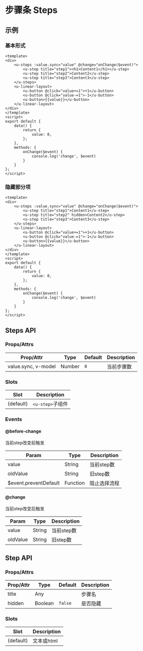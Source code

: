 # 步骤条 Steps

## 示例
### 基本形式
```vue
<template>
<div>
    <u-steps :value.sync="value" @change="onChange($event)">
        <u-step title="step1"><h1>Content1</h1></u-step>
        <u-step title="step2">Content2</u-step>
        <u-step title="step3">Content3</u-step>
    </u-steps>
    <u-linear-layout>
        <u-button @click="value+=1">+1</u-button>
        <u-button @click="value-=1">-1</u-button>
        <u-button>{{value}}</u-button>
    </u-linear-layout>
</div>
</template>
<script>
export default {
    data() {
        return {
            value: 0,
        };
    },
    methods: {
        onChange($event) {
            console.log('change', $event)
        }
    }
};
</script>
```

### 隐藏部分项

``` vue
<template>
<div>
    <u-steps :value.sync="value" @change="onChange($event)">
        <u-step title="step1">Content1</u-step>
        <u-step title="step2" hidden>Content2</u-step>
        <u-step title="step3">Content3</u-step>
    </u-steps>
    <u-linear-layout>
        <u-button @click="value+=1">+1</u-button>
        <u-button @click="value-=1">-1</u-button>
        <u-button>{{value}}</u-button>
    </u-linear-layout>
</div>
</template>
<script>
export default {
    data() {
        return {
            value: 0,
        };
    },
    methods: {
        onChange($event) {
            console.log('change', $event)
        }
    }
};
</script>
```

## Steps API
### Props/Attrs
| Prop/Attr | Type | Default | Description |
| --------- | ---- | ------- | ----------- |
| value.sync, v-model | Number | `0` | 当前步骤数 |

### Slots
| Slot | Description |
| ---- | ----------- |
| (default) | `<u-step>`子组件 |

### Events

#### @before-change

当前step改变前触发

| Param | Type | Description |
| ----- | ---- | ----------- |
| value | String | 当前step数 |
| oldValue | String | 旧step数 |
| $event.preventDefault | Function | 阻止选择流程 |

#### @change

当前step改变后触发

| Param | Type | Description |
| ----- | ---- | ----------- |
| value | String | 当前step数 |
| oldValue | String | 旧step数 |


## Step API
### Props/Attrs
| Prop/Attr | Type | Default | Description |
| --------- | ---- | ------- | ----------- |
| title | Any |  | 步骤名 |
| hidden | Boolean | `false` | 是否隐藏 |

### Slots
| Slot | Description |
| ---- | ----------- |
| (default) | 文本或html |